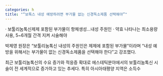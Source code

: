 ```yaml
---
categories: h
title: "“보톡스 내성 예방하려면 부가물 없는 신경독소제품 선택해야”"
---
```

&middot; 보툴리눔톡신제제 포함된 부가물이 항체생성&hellip;내성 주원인
&middot;&nbsp;약효 나타나는 최소용량 사용, 5~6개월 간격 지켜&nbsp;시술해야



박제영 원장은 &ldquo;보툴리눔톡신 내성의 주원인은 제제에 포함된 부가물&rdquo;이라며 &ldquo;내성 예방을 위해서는 부가물이 없는 신경독소제품을 선택해야 한다&rdquo;고 강조했다.



최근 보툴리눔톡신의 수요 증가와 적응증 확대로 에스테틱분야에서의 보툴리눔톡신 시술이 전 세계적으로 증가하고 있는 추세다. 특히 아시아태평양 지역은 소득수